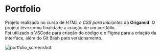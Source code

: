 # Portfolio

Projeto realizado no curso de *HTML e CSS para Iniciantes* da **Origamid**. O projeto teve como finalidade a criação de um portfólio.
<br>
Foi utilizado o VSCode para criação do código e o Figma para a criação da interface, além do Git Bash para versionamento.

![portfolio_screenshot](https://user-images.githubusercontent.com/112131549/189230814-27f85659-bc2d-4cd1-9d67-7fe07d07448d.png)
